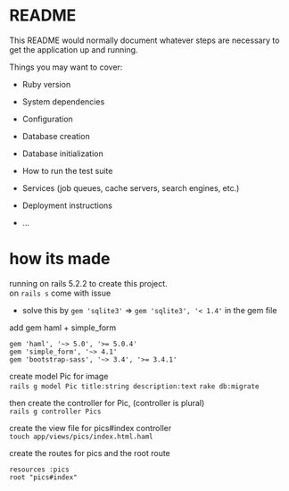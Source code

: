 # README

This README would normally document whatever steps are necessary to get the
application up and running.

Things you may want to cover:

* Ruby version

* System dependencies

* Configuration

* Database creation

* Database initialization

* How to run the test suite

* Services (job queues, cache servers, search engines, etc.)

* Deployment instructions

* ...

# how its made 
running on rails 5.2.2 to create this project.  
on `rails s` come with issue 

* solve this by `gem 'sqlite3'` => `gem 'sqlite3', '< 1.4'` in the gem file  

add gem haml + simple_form  
```
gem 'haml', '~> 5.0', '>= 5.0.4'
gem 'simple_form', '~> 4.1'
gem 'bootstrap-sass', '~> 3.4', '>= 3.4.1'
``` 

create model Pic for image  
`rails g model Pic title:string description:text`
`rake db:migrate`  

then create the controller for Pic, (controller is plural)  
`rails g controller Pics`  

create the view file for pics#index controller  
`touch app/views/pics/index.html.haml`  

create the routes for pics and the root route  
```
resources :pics
root "pics#index"
```  
